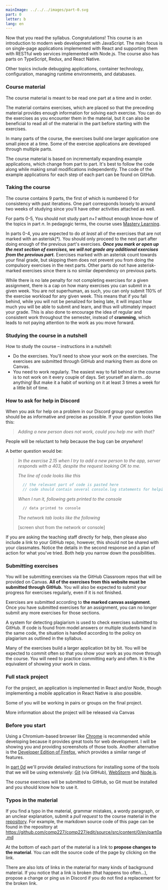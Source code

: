 ```yaml
---
mainImage: ../../../images/part-0.svg
part: 0
letter: b
lang: en
---
```


<div class="content">

Now that you read the syllabus.
Congratulations! This course is an introduction to modern web development with JavaScript.
The main focus is on single-page applications implemented with React and supporting them with RESTful web services implemented with Node.js.
The course also has parts on TypeScript, Redux, and React Native.

Other topics include debugging applications, container technology, configuration, managing runtime environments, and databases.

### Course material

The course material is meant to be read one part at a time and in order.

The material contains exercises, which are placed so that the preceding material provides enough information for solving each exercise.
You can do the exercises as you encounter them in the material,
but it can also be beneficial to read all of the material in the part before starting with the exercises.

In many parts of the course, the exercises build one larger application one small piece at a time.
Some of the exercise applications are developed through multiple parts.

The course material is based on incrementally expanding example applications, which change from part to part.
It's best to follow the code along while making small modifications independently.
The code of the example applications for each step of each part can be found on GitHub.

### Taking the course

The course contains 9 parts, the first of which is numbered 0 for consistency with past iterations.
One part corresponds loosely to around two weeks of studying since you'll have other activities attached as well.

For parts 0-5, You should not study part *n+1* without enough know-how of the topics in part *n*.
In pedagogic terms, the course uses [Mastery Learning](https://en.wikipedia.org/wiki/Mastery_learning).

In parts 0-4, you are expected to do *at least* all of the exercises that are not marked with an asterisk(*).
You should only proceed to the next part after doing enough of the previous part's exercises.
***Once you mark or open up the next section of exercises, we will not grade any additional exercises from the previous part.***
Exercises marked with an asterisk count towards your final grade, but skipping them does not prevent you from doing the compulsory exercises in the next parts.
Other parts do not have asterisk-marked exercises since there is no similar dependency on previous parts.

While there is no late penalty for not completing exercises for a given assignment,
there is a cap on how many exercises you can submit in a given week.
You are not superhuman, as such, you can only submit 110% of the exercise workload for any given week.
This means that if you fall behind, while you will not be penalized for being late,
it will impact how much you will be able to submit and learn, and thus will ultimately impact your grade.
This is also done to encourage the idea of regular and consistent work throughout the semester, instead of **cramming**,
which leads to not paying attention to the work as you move forward.

### Studying the course in a nutshell

How to study the course – instructions in a nutshell:

- Do the exercises.
  You'll need to show your work on the exercises.  The exercises are submitted through GitHub and marking them as done on Canvas.
- You need to work regularly.
  The easiest way to fall behind in the course is to not work on it every couple of days.
  Set yourself an alarm...do anything! But make it a habit of working on it at least 3 times a week for a little bit of time.

### How to ask for help in Discord

When you ask for help on a problem in our Discord group your question should be as informative and precise as possible.
If your question looks like this:

> *Adding a new person does not work, could you help me with that?*

People will be reluctant to help because the bug can be *anywhere*!

A better question would be:

> *In the exercise 2.15 when I try to add a new person to the app, server responds with a 403, despite the request looking OK to me.*
>
> *The line of code looks like this*
>
> ```js
>   // the relevant part of code is pasted here
>   // code should contain several console.log statements for helping the debugging
> ```
>
> *When I run it, following gets printed to the console*
>
> ```bash
>   // data printed to console
> ```
>
> *The network tab looks like the following*
>
> [screen shot from the network or console]

If you are asking the teaching staff directly for help, then please also include a link to your GitHub repo, however, this should not be shared with your classmates.
Notice the details in the second response and a plan of action for what you've tried.
Both help you narrow down the possibilities.

### Submitting exercises

You will be submitting exercises via the GitHub Classroom repos that will be provided on Canvas.
**All of the exercises from this website must be submitted through GitHub.**
You will also be expected to submit your progress for exercises regularly, even if it is not finished.

Exercises are submitted according to **the marked canvas assignment**.
Once you have submitted exercises for an assignment, you can no longer submit any more exercises for those sections.

A system for detecting plagiarism is used to check exercises submitted to GitHub.
If code is found from model answers or multiple students hand in the same code,
the situation is handled according to the policy on plagiarism as outlined in the syllabus.

Many of the exercises build a larger application bit by bit.
You will be expected to commit often so that you show your work as you move through the course.
You will need to practice committing early and often.
It is the equivalent of showing your work in class.

### Full stack project

For the project, an application is implemented in React and/or Node, though implementing a mobile application in React Native is also possible.

Some of you will be working in pairs or groups on the final project.

More information about the project will be released via Canvas

### Before you start

Using a Chromium-based browser like [Chrome](https://www.google.com/chrome/) is recommended while developing because
it provides great tools for web development.
I will be showing you and providing screenshots of those tools.
Another alternative is the [Developer Edition of Firefox](https://www.mozilla.org/en-US/firefox/developer/),
which provides a similar range of features.

In [part 0d](/part0/configuring_your_machine_for_this_course) we'll provide detailed instructions for installing some of the tools that we will be using extensively:
[Git](https://git-scm.org) (via GitHub),
[WebStorm](https://www.jetbrains.com/webstorm/download/)
and [Node.js](https://nodejs.org/en/).

The course exercises will be submitted to GitHub, so Git must be installed and you should know how to use it.

### Typos in the material

If you find a typo in the material, grammar mistakes, a wordy paragraph, or an unclear explanation,
submit a *pull request* to the course material in the [repository](https://github.com/comp227/comp227).
For example, the markdown source code of this page can be found in the repository at <https://github.com/comp227/comp227/edit/source/src/content/0/en/part0a.md>

At the bottom of each part of the material is a link to **propose changes to the material**.
You can edit the source code of the page by clicking on the link.

There are also lots of links in the material for many kinds of background material.
If you notice that a link is broken (that happens too often...),
propose a change or ping us in Discord if you do not find a replacement for the broken link.

</div>
